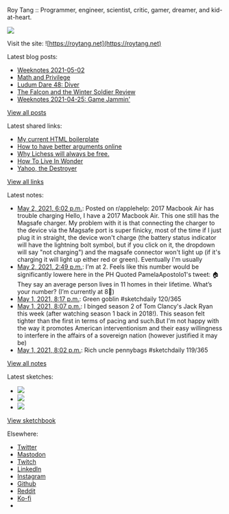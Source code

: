 Roy Tang :: Programmer, engineer, scientist, critic, gamer, dreamer, and kid-at-heart.

![](https://roytang.net/static/img/profile.jpg)

Visit the site: ![https://roytang.net](https://roytang.net)

Latest blog posts:

- [Weeknotes 2021-05-02](https://roytang.net/2021/05/weeknotes-2021-05-02/)
- [Math and Privilege](https://roytang.net/2021/04/math-privilege/)
- [Ludum Dare 48: Diver](https://roytang.net/2021/04/ludum-dare-48-diver/)
- [The Falcon and the Winter Soldier Review](https://roytang.net/2021/04/fatws/)
- [Weeknotes 2021-04-25: Game Jammin&#x27;](https://roytang.net/2021/04/weeknotes-2021-04-25/)

[View all posts](https://roytang.net/blog)

Latest shared links:

- [My current HTML boilerplate](https://roytang.net/2021/05/my-current-html-boilerplate/)
- [How to have better arguments online](https://roytang.net/2021/04/how-to-have-better-arguments-online/)
- [Why Lichess will always be free.](https://roytang.net/2021/04/why-lichess-will-always-be-free/)
- [How To Live In Wonder](https://roytang.net/2021/04/how-to-live-in-wonder/)
- [Yahoo, the Destroyer](https://roytang.net/2021/04/yahoo-the-destroyer/)

[View all links](https://roytang.net/links)

Latest notes:

- [May 2, 2021, 6:02 p.m.](https://roytang.net/2021/05/n33ad9/): Posted on r/applehelp: 2017 Macbook Air has trouble charging Hello, I have a 2017 Macbook Air. This one still has the Magsafe charger. My problem with it is that connecting the charger to the device via the Magsafe port is super finicky, most of the time if I just plug it in straight, the device won&#x27;t charge (the battery status indicator will have the lightning bolt symbol, but if you click on it, the dropdown will say &quot;not charging&quot;) and the magsafe connector won&#x27;t light up (if it&#x27;s charging it will light up either red or green). Eventually I&#x27;m usually
- [May 2, 2021, 2:49 p.m.](https://roytang.net/2021/05/1388747508688424960/): I’m at 2. Feels like this number would be significantly lowere here in the PH Quoted PamelaApostolo1&#x27;s tweet: 🏠 They say an average person lives in 11 homes in their lifetime. What’s your number? (I’m currently at 8🤪)
- [May 1, 2021, 8:17 p.m.](https://roytang.net/2021/05/1388467632651730945/): Green goblin #sketchdaily 120/365
- [May 1, 2021, 8:07 p.m.](https://roytang.net/2021/05/99d3f5dffa9b1e1f2a4029f66c2b4f2a/): I binged season 2 of Tom Clancy&#x27;s Jack Ryan this week (after watching season 1 back in 2018!). This season felt tighter than the first in terms of pacing and such.But I&#x27;m not happy with the way it promotes American interventionism and their easy willingness to interfere in the affairs of a sovereign nation (however justified it may be)
- [May 1, 2021, 8:02 p.m.](https://roytang.net/2021/05/1388463736625803265/): Rich uncle pennybags #sketchdaily 119/365

[View all notes](https://roytang.net/notes)

Latest sketches:


- ![](https://roytang.net/media/cache/19/1f/191fd65a6f30ab2648d9dd58414d6363.jpg)
- ![](https://roytang.net/media/cache/86/f7/86f732151285571024b55de8c667bdb3.jpg)
- ![](https://roytang.net/media/cache/f7/8d/f78d05d626217f36f15886fdbdd90701.jpg)

[View sketchbook](https://roytang.net/albums/sketchbook)


Elsewhere:

- [Twitter](https://twitter.com/roytang)
- [Mastodon](https://mastodon.technology/@roytang)
- [Twitch](https://twitch.tv/twitchyroy)
- [LinkedIn](https://www.linkedin.com/in/roytang)
- [Instagram](https://instagram.com/roytang0400)
- [Github](https://github.com/roytang)
- [Reddit](https://reddit.com/u/hungryroy)
- [Ko-fi](https://ko-fi.com/roytang)
- [](mailto:hello@roytang.net)